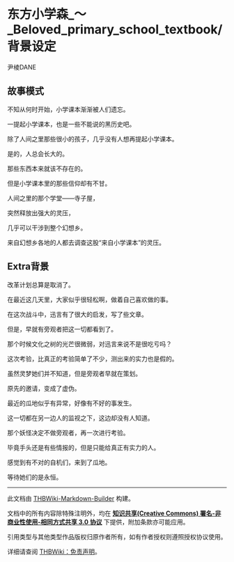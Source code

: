 # 东方小学森_～_Beloved_primary_school_textbook/背景设定

<!-- source html: G:\repos\THBWiki-Markdown-Builder\THBWikiMarkdown\Temp\main\5\50\ns0%3A%E4%B8%9C%E6%96%B9%E5%B0%8F%E5%AD%A6%E6%A3%AE_%EF%BD%9E_Beloved_primary_school_textbook%2F%E8%83%8C%E6%99%AF%E8%AE%BE%E5%AE%9A.html -->

尹棱DANE

## 故事模式
  
不知从何时开始，小学课本渐渐被人们遗忘。
  
  
一提起小学课本，也是一些不能说的黑历史吧。
  
  
除了人间之里那些很小的孩子，几乎没有人想再提起小学课本。
  
  
是的，人总会长大的。
  
  
那些东西本来就该不存在的。
  
  
但是小学课本里的那些信仰却有不甘。
  
  
人间之里的那个学堂——寺子屋，
  
  
突然释放出强大的灵压，
  
  
几乎可以干涉到整个幻想乡。
  
  
来自幻想乡各地的人都去调查这股“来自小学课本”的灵压。
  

## Extra背景
  
改革计划总算是取消了。
  
  
在最近这几天里，大家似乎很轻松啊，做着自己喜欢做的事。
  
  
在这次战斗中，迅言有了很大的启发，写了些文章。
  
  
但是，早就有旁观者把这一切都看到了。
  
  
那个时候文化之树的光芒很微弱，对迅言来说不是很吃亏吗？
  
  
这次考验，比真正的考验简单了不少，测出来的实力也是假的。
  
  
虽然灵梦她们并不知道，但是旁观者早就在策划。
  
  
原先的邀请，变成了虚伪。
  
  
最近的瓜地似乎有异常，好像有不好的事发生。
  
  
这一切都在另一边人的监视之下，这边却没有人知道。
  
  
那个妖怪决定不做旁观者，再一次进行考验。
  
  
毕竟手头还是有些情报的，但是只能给真正有实力的人。
  
  
感觉到有不对的自机们，来到了瓜地。
  
  
等待她们的是永恒。
  





---

此文档由 [THBWiki-Markdown-Builder](https://github.com/Delsin-Yu/THBWiki-Markdown-Builder) 构建。

文档中的所有内容除特殊注明外，均在 [**知识共享(Creative Commons) 署名-非商业性使用-相同方式共享 3.0 协议**](https://creativecommons.org/licenses/by-sa/3.0/deed.zh-hans) 下提供，附加条款亦可能应用。

引用类型与其他类型作品版权归原作者所有，如有作者授权则遵照授权协议使用。

详细请查阅 [THBWiki：免责声明](https://thbwiki.cc/THBWiki:%E5%85%8D%E8%B4%A3%E5%A3%B0%E6%98%8E)。

